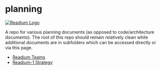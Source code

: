 # planning

[![Readium Logo](https://readium.org/assets/logos/readiumlogo_64.png)](https://readium.org)

A repo for various planning documents (as opposed to code/architecture documents).  The root of this repo should remain relatively clean while additional documents are in subfolders which can be accessed directly or via this page.

- [Readium Teams](teams)
- [Readium-1 Strategy](r1-strategy)

 
